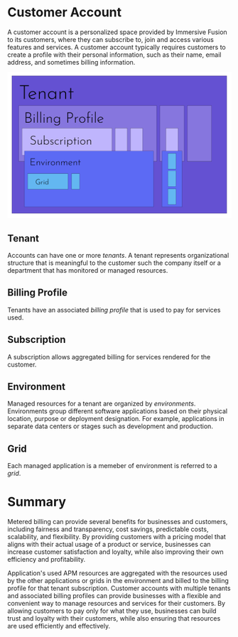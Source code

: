 # Customer Account

A customer account is a personalized space provided by Immersive Fusion to its customers, where they can subscribe to, join and access various features and services. A customer account typically requires customers to create a profile with their personal information, such as their name, email address, and sometimes billing information. 

![Immersive Fusion Billing Model](img/billingmodel.png)

## Tenant

Accounts can have one or more *tenants*. A tenant represents organizational structure that is meaningful to the customer such the company itself or a department that has monitored or managed resources. 

## Billing Profile

Tenants have an associated *billing profile* that is used to pay for services used. 

## Subscription

A subscription allows aggregated billing for services rendered for the customer.

## Environment

Managed resources for a tenant are organized by *environments*. Environments group different software applications based on their physical location, purpose or deployment designation. For example, applications in separate data centers or stages such as development and production. 

## Grid

Each managed application is a memeber of environment is referred to a *grid*.

# Summary 

Metered billing can provide several benefits for businesses and customers, including fairness and transparency, cost savings, predictable costs, scalability, and flexibility. By providing customers with a pricing model that aligns with their actual usage of a product or service, businesses can increase customer satisfaction and loyalty, while also improving their own efficiency and profitability.

Application's used APM resources are aggregated with the resources used by the other applications or grids in the environment and billed to the billing profile for that tenant subscription. Customer accounts with multiple tenants and associated billing profiles can provide businesses with a flexible and convenient way to manage resources and services for their customers. By allowing customers to pay only for what they use, businesses can build trust and loyalty with their customers, while also ensuring that resources are used efficiently and effectively.